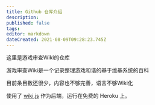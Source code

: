```yaml
---
title: Github 仓库介绍
description: 
published: false
tags: 
editor: markdown
dateCreated: 2021-08-09T09:28:23.745Z
---
```


这里是游戏审查Wiki的仓库

游戏审查Wiki是一个记录整理游戏和谐的基于维基系统的百科

目前条目数还很少，内容也不够完善，语言不够Wiki化

使用了 [wiki.js](https://wiki.js.org) 作为后端，运行在免费的 Heroku 上。
